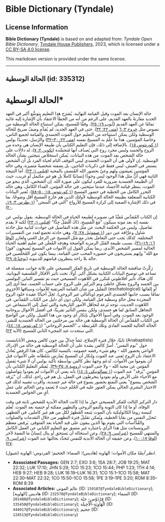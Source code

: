 # Bible Dictionary (Tyndale)

## License Information

**Bible Dictionary (Tyndale)** is based on and adapted from: _Tyndale Open Bible Dictionary_, [Tyndale House Publishers](https://tyndaleopenresources.com/), 2023, which is licensed under a [CC BY-SA 4.0 license](https://creativecommons.org/licenses/by-sa/4.0/legalcode.en).

This markdown version is provided under the same license.



--------------------------------

## الحالة الوسطية (id: 335312)

الحالة الوسطية\*
================

حالة الإنسان بعد الموت وقبل القيامة النهائية. يُشرَح هذا التعليم بِتوسُّع أكبر في العهد الجديد مقارنةً بالعهد القديم، على الرغم من أنه من الخطأ الاعتقاد بأن الإشارة إليه غائبة تمامًا عن العهد القديم ([أيوب ١٩: ٢٥](https://ref.ly/Job19:25)). وفقًا للمسيح، يمكن استنتاج الحالة الوسطية من نصوص مثل [خروج ٣: ٦](https://ref.ly/Exod3:6) ([متى ٢٢: ٣٢](https://ref.ly/Matt22:32)). حتى في العهد الجديد، لم يُقدَّم وصفٌ صريح للحالة الوسطية ولكن يمكن استنتاجه من التعليم حول الموت الجسدي والقيامة لجميع الناس، وخاصةً المؤمنين. هذا ما علَّمَ به المسيحُ نفسه ([متى ٢٢: ٣٠–٣٢](https://ref.ly/Matt22:30-Matt22:32)) والرُسل، تحديدًا بولس ([١ كورنثوس ١٥](https://ref.ly/1Cor15:1-1Cor15:58)). بالإضافة إلى ذلك، فإن التعليم الكتابي بأن طبيعة الإنسان هي وحدة من الروح والجسد وليس مجرد روح التي يَصدُف أنها مُتجسِّدة ([تكوين ٢: ٧](https://ref.ly/Gen2:7))، له دلالات على حالة الشخص بعد الموت. من هذه البيانات، يُمكن استخلاص نتيجتين بشأن الحالة الوسطية. إن لأولى هي أن الموت الجسدي ليس التوقف التام لحياة الفرد بل أن الشخص يستمر في العيش، ليس فقط في ذكريات الناجين، بل بِصفته شخصيةً متميزة، وفي حالة المؤمنين يَعيشون ولهم وعيٌ بحضور الله المُتصف بالمحبة ([فيلبي ١: ٢٣](https://ref.ly/Phil1:23)). أما النتيجة الثانية فهي أنَّ مثل هذا الوجود ليس وجودًا إنسانيًا كاملًا بل هو غير مكتمل أو غريب، حيث أن الطبيعة الجسدية ضرورية للفرد ليكون على صورة الله. إن الشخص، الذي ينجو من الموت، ينتظر قيامة الأجساد عندما سيَختبر، في حالة المؤمن، الفداءَ الكامل، وهي حالة التحرر الكامل من الخطية في حضور المسيح ([١ كورنثوس ١٥: ٥٠–٥٨](https://ref.ly/1Cor15:50-1Cor15:58)). تُعتبر البيانات الكتابية المتعلقة بطبيعة الحالة الوسطية لأولئك الذين هم خارج المسيح أقل وضوحًا، بما في ذلك الإشارة الصعبة إلى كرازة المسيح للأرواح "التي في السجن" ([١ بطرس ٣: ١٩، ٢٠](https://ref.ly/1Pet3:19-1Pet3:20)).

إن الكتاب المُقدَّس مُقيَّدٌ في تصويره لطبيعة الحياة في الحالة الوسطية. يقول بولس عن نفسه إنه بعد موته سيكون "مَعَ الْمَسِيحِ، ذَاكَ أَفْضَلُ جِدًّا" ([فيلبي ١: ٢٣](https://ref.ly/Phil1:23)) لكنه لا يقدم تفاصيل. وليس من الحكمة البحث عن مثل هذه التفاصيل في حوادث كتابية مثل حادثة شاول وعرَّافة عين دور ([١ صموئيل ٢٨: ٧](https://ref.ly/1Sam28:7))، وهي حادثة تخضع لعدد من التفسيرات المختلفة. كذلك يَجب حتى التعامل بحذر مع مَثَل المسيح عن الرجل الغني ولعازر ([لوقا ١٦: ١٩–٣١](https://ref.ly/Luke16:19-Luke16:31))، بسبب طبيعة المَثَل الرمزية الواضحة وهدفه المُعلَن في تعليم أهمية الحياة الحالية لمصير الشخص الأبدي. ربما يمكن القول إن الأموات في المسيح يُصبحون "فورًا مع الله" وإنهم يستريحون في حضوره المحب حتى القيامة، بينما يكون غير المُخلَّصين في حالة بلا راحة ينتظرون قيامتهم للدينونة ([يوحنا ٥: ٢٩](https://ref.ly/John5:29)).

رَكَّزتْ مناقشة الحالة الوسطية في تاريخ الفكر المسيحي على ثلاثة جوانب منفصلة قد تساعد في توضيح البيانات الكتابية بشكل أكبر. أولًا، تحت تأثير الأفكار الفلسفية اليونانية، كان هناك تأثير أفلاطوني مُتكرر في اللاهوت المسيحي حيث تم تفسير التباين البولسي بين الجسد والروح بشكلٍ خاطئ وتم التركيز على الروح على حساب الجسد، مما أدى إلى التقليل من شأن القيامة المرتقبة للأموات وسياقها الأُخرَوي (eschatological) أو إلغائها تمامًا بسبب جانبها الجسدي المزعوم (وبالتالي غير الروحي). تَحِلُ أحيانًا عقيدة خلود الروح المجردة محل حالةٍ وسطية قبل القيامة، ولكن دون أي دليل من الكتاب المُقدَّس. في اللاهوت الحديث، توجد نَزعة لتجاهُل الأمور التاريخية والتي تَميل إلى الاستيعاض عن التجاهل السابق لما هو جسدي، ولكن بنفس التأثير تقريبًا، في أفضل الأحوال بروحانية الوجود بعد الموت، وفي أسوأ الأحوال بإنكار أي وجود من هذا القبيل. ولكن من الواضح من الكتاب المُقدَّس أن الحالة الوسطية هي حالة بين مرحلتين من الحالة الجسدية للبشر، الحالة الحالية للجسد المادي وتلك المُرتبطة بـ "الجسم الروحاني" ([١ كورنثوس ١٥: ٤٤](https://ref.ly/1Cor15:44))، التي ستحدث عند المجيء الثاني للمسيح (الآية [٢٣](https://ref.ly/1Cor15:23)).

ثانيًا، خلال فترة الإصلاح، نَشأ جِدالٌ بين جون كالفن وبعض الأنابابتست (Anabaptists) حول "نوم النفس". أَصرَّ كالفن بشدة على أن الحالة الوسطية هي حالة من الإدراك الواعي بحضور الله \- وهو شيء رفضه خصومه. بالنسبة لكالفن، كان هذا الرفض يُعادل الاعتقاد بأن الروح تَفنى عند الموت وإنكار أن المسيح يُمارس سُلطانه على الأموات قبل أن يقوموا من الأموات. تُدعَم وجهةُ نظر كالفن بواسطة تأكيد بولس أن لا شيء يَفصل المؤمن عن محبة الله \- ولا حتى الموت ([رومية ٨: ٣٥–٣٩](https://ref.ly/Rom8:35-Rom8:39)). يُفسَّر التعليمُ الكتابي بأن المؤمن "يَرقد" عند الموت ([١ تسالونيكي ٤: ١٤](https://ref.ly/1Thess4:14)) بأنه يعني أن الأموات لم يعودوا يتواصلون مع الأحياء على الأرض ولم يعودوا ينخرطون في العمل، بل هم في راحةٍ. لذلك، أن "يَرقد الشخص بيسوع" يعني التمتع بحضور يسوع في حالة غير جسدية، وأقرب تشبيه لذلك في الاختبار البشري الحالي يمكن العثور عليه في الحُلم حيث لا يَعتمد وعي الحالم على عملِ أيٍ من الحواس الجسدية.

دار التركيز الثالث للفكر المسيحي حول ما إذا كانت الحالة الأبدية للشخص ثابتة في وقت الوفاة، أو ما إذا كان التوبة والنمو الروحي والتطهير ممكنة أو حتمية بعد الموت. تُعلم كنيسة روما الكاثوليكية بأن الموت يَتبعه المَطهرُ لكل من هم غير كاملين. في المَطهر، تَتحرَّر النفس من بقايا الخطية، ويُمكن تقليلُ فترة التطهير من خلال التقدمات والصلوات والقُدَّاسات التي يقوم بها الذين يبقون على قيد الحياة بعد المتوفى. يَرفض معظم البروتستانت مثل هذا الرأي باعتباره غير متسق مع التعليم الكتابي عن العمل الكامل والمنتهي للمسيح ([عبرانيين ٩: ٢٨](https://ref.ly/Heb9:28))، وعن استحالة أن يَستحق أو ينال إنسانٌ ما النعمةَ لآخر ([لوقا ١٧: ١٠](https://ref.ly/Luke17:10))، وعن حقيقة أن الحالة الأبدية للنفس تَتحدَّد بحالتها عند الموت ([عبرانيين ٩: ٢٧](https://ref.ly/Heb9:27)).

*انظر أيضًا* مكان الأموات؛ الهاوية (هاديس)؛ السماء؛ الجحيم؛ الفردوس؛ الهاوية (شيول).

* **Associated Passages:** GEN 2:7; EXO 3:6; 1SA 28:7; JOB 19:25; MAT 22:32; LUK 17:10; JHN 5:29; 1CO 15:23; 1CO 15:44; PHP 1:23; 1TH 4:14; HEB 9:27; HEB 9:28; LUK 16:19–LUK 16:31; 1CO 15:1–1CO 15:58; MAT 22:30–MAT 22:32; 1CO 15:50–1CO 15:58; 1PE 3:19–1PE 3:20; ROM 8:35–ROM 8:39
* **Associated Articles:** عالم الموتى (ID: `159107@TyndaleBibleDictionary`); هاديس [الهاوية] (ID: `232578@TyndaleBibleDictionary`); السماء (ID: `201488@TyndaleBibleDictionary`); فِرْدَوْس- جنّة (ID: `335450@TyndaleBibleDictionary`); الْهَاوِيَةِ-الْأَخِيلَة (ID: `444017@TyndaleBibleDictionary`); جحيم (ID: `124513@TyndaleBibleDictionary`)

